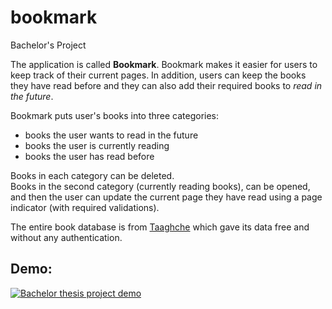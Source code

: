 # bookmark
Bachelor's Project

The application is called **Bookmark**. Bookmark makes it easier for users to keep track of their current pages. In addition, users
can keep the books they have read before and they can also add their required books to *read in the future*.

Bookmark puts user's books into three categories:

* books the user wants to read in the future
* books the user is currently reading
* books the user has read before

Books in each category can be deleted.\
Books in the second category (currently reading books), can be opened, and then the user can update the current page they have read using a page indicator
(with required validations).

The entire book database is from [Taaghche](https://taaghche.com) which gave its data free and without any authentication.

## Demo:
[![Bachelor thesis project demo](https://img.youtube.com/vi/RqArrwD899E/0.jpg)](https://www.youtube.com/watch?v=RqArrwD899E)

